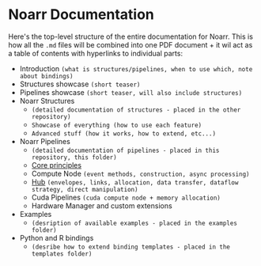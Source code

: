 # Noarr Documentation

Here's the top-level structure of the entire documentation for Noarr. This is how all the `.md` files will be combined into one PDF document + it wil act as a table of contents with hyperlinks to individual parts:

- Introduction `(what is structures/pipelines, when to use which, note about bindings)`
- Structures showcase `(short teaser)`
- Pipelines showcase `(short teaser, will also include structures)`
- Noarr Structures
    - `(detailed documentation of structures - placed in the other repository)`
    - `Showcase of everything (how to use each feature)`
    - `Advanced stuff (how it works, how to extend, etc...)`
- Noarr Pipelines
    - `(detailed documentation of pipelines - placed in this repository, this folder)`
    - [Core principles](core-principles.md)
    - Compute Node `(event methods, construction, async processing)`
    - [Hub](hub.md) `(envelopes, links, allocation, data transfer, dataflow strategy, direct manipulation)`
    - Cuda Pipelines `(cuda compute node + memory allocation)`
    - Hardware Manager and custom extensions
- Examples
    - `(desription of available examples - placed in the examples folder)`
- Python and R bindings
    - `(desribe how to extend binding templates - placed in the templates folder)`
